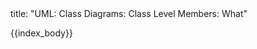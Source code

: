<frontmatter>
title: "UML: Class Diagrams: Class Level Members: What"
</frontmatter>

{{index_body}}
